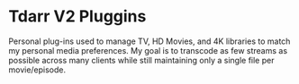 # Tdarr V2 Pluggins

Personal plug-ins used to manage TV, HD Movies, and 4K libraries to match my personal media preferences. My goal is to transcode as few streams as possible across many clients while still maintaining only a single file per movie/episode.

